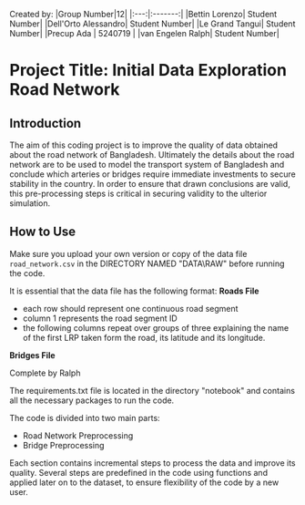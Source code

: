 Created by:
|Group Number|12|
|:---:|:-------:|
|Bettin Lorenzo| Student Number|
|Dell'Orto Alessandro| Student Number|
|Le Grand Tangui| Student Number|
|Precup Ada | 5240719 |
|van Engelen Ralph| Student Number|

# Project Title: Initial Data Exploration Road Network
## Introduction

The aim of this coding project is to improve the quality of data obtained about the road network of Bangladesh. Ultimately the details about the road network are to be used to model the transport system of Bangladesh and conclude which arteries or bridges require immediate investments to secure stability in the country. In order to ensure that drawn conclusions are valid, this pre-processing steps is critical in securing validity to the ulterior simulation.

## How to Use

Make sure you upload your own version or copy of the data file `road_network.csv` in the DIRECTORY NAMED "DATA\RAW" before running the code. 

It is essential that the data file has the following format:
**Roads File**
- each row should represent one continuous road segment
- column 1 represents the road segment ID
- the following columns repeat over groups of three explaining the name of the first LRP taken form the road, its latitude and its longitude. 

**Bridges File**

Complete by Ralph


The requirements.txt file is located in the directory "notebook" and contains all the necessary packages to run the code.


The code is divided into two main parts:
- Road Network Preprocessing
- Bridge Preprocessing

Each section contains incremental steps to process the data and improve its quality. Several steps are predefined in the code using functions and applied later on to the dataset, to ensure flexibility of the code by a new user.  